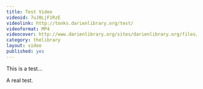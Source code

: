 ```yaml
---
title: Test Video
videoid: 7uJ0LjF1RzE
videolink: http://tonks.darienlibrary.org/test/
videoformat: MP4
videocover: http://www.darienlibrary.org/sites/darienlibrary.org/files/imagecache/medium/userimg/3/2015GalaInvite_3.png
category: thelibrary
layout: video
published: yes
---
```


This is a test...

A real test.